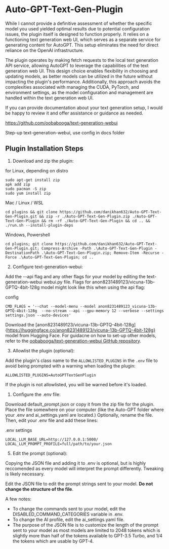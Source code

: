 # Auto-GPT-Text-Gen-Plugin

While I cannot provide a definitive assessment of whether the specific model you used yielded optimal results due to potential configuration issues, the plugin itself is designed to function properly. It relies on a functioning text generation web UI, which serves as a separate service for generating content for AutoGPT. This setup eliminates the need for direct reliance on the OpenAI infrastructure.

The plugin operates by making fetch requests to the local text generation API service, allowing AutoGPT to leverage the capabilities of the text generation web UI. This design choice enables flexibility in choosing and updating models, as better models can be utilized in the future without impacting the plugin's performance. Additionally, this approach avoids the complexities associated with managing the CUDA, PyTorch, and environment settings, as the model configuration and management are handled within the text generation web UI.

If you can provide documentation about your text generation setup, I would be happy to review it and offer assistance or guidance as needed.

https://github.com/oobabooga/text-generation-webui


Step-up text-generation-webui, use config in docs folder

## Plugin Installation Steps

1. Download and zip the plugin:

for Linux, depending on distro
```
sudo apt-get install zip
apk add zip
sudo pacman -S zip
sudo yum install zip
```
Mac / Linux / WSL
```
cd plugins && git clone https://github.com/danikhan632/Auto-GPT-Text-Gen-Plugin.git && zip -r ./Auto-GPT-Text-Gen-Plugin.zip ./Auto-GPT-Text-Gen-Plugin && rm -rf ./Auto-GPT-Text-Gen-Plugin && cd .. && ./run.sh --install-plugin-deps

```
Windows, Powershell
```
cd plugins; git clone https://github.com/danikhan632/Auto-GPT-Text-Gen-Plugin.git; Compress-Archive -Path .\Auto-GPT-Text-Gen-Plugin -DestinationPath .\Auto-GPT-Text-Gen-Plugin.zip; Remove-Item -Recurse -Force .\Auto-GPT-Text-Gen-Plugin; cd ..
```

2. Configure text-generation-webui:

Add the --api flag and any other flags for your model by editing the text-generation-webui webui.py file. Flags for anon8231489123/vicuna-13b-GPTQ-4bit-128g model might look like this when using the api flag:

config
```
CMD_FLAGS = '--chat --model-menu --model anon8231489123_vicuna-13b-GPTQ-4bit-128g  --no-stream --api --gpu-memory 12 --verbose --settings settings.json --auto-devices'
```

Download the [anon8231489123/vicuna-13b-GPTQ-4bit-128g]{https://huggingface.co/anon8231489123/vicuna-13b-GPTQ-4bit-128g} model from Hugging Face. For guidacne on how to set-up other models, refer to the [oobabooga/text-generation-webui GitHub repository](https://github.com/oobabooga/text-generation-webui).

3. Allowlist the plugin (optional):

Add the plugin's class name to the `ALLOWLISTED_PLUGINS` in the `.env` file to avoid being prompted with a warning when loading the plugin:

``` shell
ALLOWLISTED_PLUGINS=AutoGPTTextGenPlugin
```

If the plugin is not allowlisted, you will be warned before it's loaded.

1. Configure the .env file:

Download default_prompt.json or copy it from the zip file for the plugin. Place the file somewhere on your computer (like the Auto-GPT folder where your .env and ai_settings.yaml are located.) Optionally, rename the file. Then, edit your .env file and add these lines:

.env settings
```
LOCAL_LLM_BASE_URL=http://127.0.0.1:5000/
LOCAL_LLM_PROMPT_PROFILE=full/path/to/your.json
```

5. Edit the prompt (optional):

Copying the JSON file and adding it to .env is optional, but is highly reccomended as every model will interpret the prompt differently. Tweaking is likely necessary.

Edit the JSON file to edit the prompt strings sent to your model. **Do not change the structure of the file**.

A few notes:
* To change the commands sent to your model, edit the DISABLED_COMMAND_CATEGORIES variable in .env. 
* To change the AI profile, edit the ai_settings.yaml file.
* The purpose of the JSON file is to customize the length of the prompt sent to your model as most models are limited to 2048 tokens which is slightly more than half of the tokens available to GPT-3.5 Turbo, and 1/4 the tokens which are usable by GPT-4.